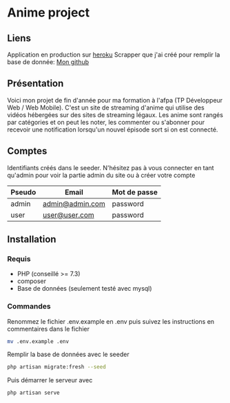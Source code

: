 # Anime project

## Liens
Application en production sur [heroku](http://anime-project-alexlemia13.herokuapp.com/)
Scrapper que j'ai créé pour remplir la base de donnée: [Mon github](https://github.com/alexandre-scalisi/anime-scraper)

## Présentation
Voici mon projet de fin d'année pour ma formation à l'afpa (TP Développeur Web / Web Mobile). 
C'est un site de streaming d'anime qui utilise des vidéos hébergées sur des sites de streaming légaux.
Les anime sont rangés par catégories et on peut les noter, les commenter ou s'abonner pour recevoir une notification lorsqu'un nouvel épisode sort si on est connecté.

## Comptes
Identifiants créés dans le seeder.
N'hésitez pas à vous connecter en tant qu'admin pour voir la partie admin du site ou à créer votre compte

| Pseudo | Email           | Mot de passe |
|--------|-----------------|--------------|
| admin  | admin@admin.com | password     |
| user   | user@user.com   | password     |

## Installation

### Requis
* PHP (conseillé >= 7.3)
* composer
* Base de données (seulement testé avec mysql)
  
### Commandes

Renommez le fichier .env.example en .env puis suivez les instructions en commentaires dans le fichier
```bash
mv .env.example .env
```

Remplir la base de données avec le seeder
```bash
php artisan migrate:fresh --seed
```

Puis démarrer le serveur avec
```bash
php artisan serve
```